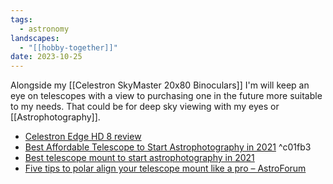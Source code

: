 ```yaml
---
tags:
  - astronomy
landscapes:
  - "[[hobby-together]]"
date: 2023-10-25
---
```

Alongside my [[Celestron SkyMaster 20x80 Binoculars]] I'm will keep an eye on telescopes with a view to purchasing one in the future more suitable to my needs. That could be for deep sky viewing with my eyes or [[Astrophotography]].

- [Celestron Edge HD 8 review](https://astroforumspace.com/celestron-edge-hd-8-review/)
- [Best Affordable Telescope to Start Astrophotography in 2021](https://astroforumspace.com/best-affordable-telescope-to-start-astrophotography-in-2021/) ^c01fb3
- [Best telescope mount to start astrophotography in 2021](https://astroforumspace.com/best-telescope-mount-to-start-astrophotography-in-2021/)
- [Five tips to polar align your telescope mount like a pro – AstroForum](https://astroforumspace.com/five-tips-to-polar-align-your-telescope-mount-like-a-pro/)

